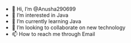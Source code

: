 - 👋 Hi, I’m @Anusha290699
- 👀 I’m interested in Java
- 🌱 I’m currently learning Java
- 💞️ I’m looking to collaborate on new technology
- 📫 How to reach me through Email

<!---
Anusha290699/Anusha290699 is a ✨ special ✨ repository because its `README.md` (this file) appears on your GitHub profile.
You can click the Preview link to take a look at your changes.
--->
